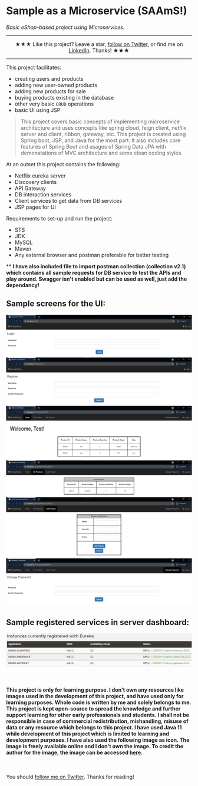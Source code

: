 # Sample as a Microservice (SAAmS!)
*Basic eShop-based project using Microservices.*

<hr>
<p align="center">
★★★ Like this project? Leave a star, <a href="https://twitter.com/oijoshi">follow on Twitter</a>, or find me on <a href="https://www.linkedin.com/in/yashjosh/">LinkedIn</a>. Thanks! ★★★
 <hr>

This project facilitates: 
- creating users and products
- adding new user-owned products
- adding new products for sale
- buying products existing in the database
- other very basic `CRUD` operations
- basic UI using JSP

> This project covers basic concepts of implementing microservice architecture and uses concepts like spring cloud, feign client, netflix server and client, ribbon, gateway, etc. This project is created using Spring boot, JSP, and Java for the most part. It also includes core features of Spring Boot and usages of Spring Data JPA with demonstations of MVC architecture and some clean coding styles.

At an outset this project contains the following:
- Netflix eureka server
- Discovery clients
- API Gateway
- DB interaction services
- Client services to get data from DB services
- JSP pages for UI

Requirements to set-up and run the project:
- STS
- JDK
- MySQL
- Maven
- Any external browser and postman preferable for better testing

** **I have also included file to import postman collection (collection v2.1) which contains all sample requests for DB service to test the APIs and play around. Swagger isn't enabled but can be used as well, just add the dependancy!**

## Sample screens for the UI:
<p align=center>
  <img src="screens/login.png" />
  <img src="screens/register.png" />
  <img src="screens/home.png" />
  <img src="screens/myproducts.png" />
  <img src="screens/addproduct.png" />
  <img src="screens/changepass.png" />
</p>

## Sample registered services in server dashboard:
<p align=center>
  <img src="screens/serviceinstances.png" />
</p>

<br>

#### This project is only for learning purpose. I don't own any resources like images used in the development of this project, and have used only for learning purposes. Whole code is written by me and solely belongs to me. This project is kept open-source to spread the knowledge and further support learning for other early professionals and students. I shall not be responsible in case of commercial redistribution, mishandling, misuse of data or any resource which belongs to this project. I have used Java 11 while development of this project which is limited to learning and development purposes. I have also used the following image as icon. The image is freely available online and I don't own the image. To credit the author for the image, the image can be accessed [here](https://www.flaticon.com/free-icon/online-shop_4689690).

<br>

You should [follow me on Twitter](https://twitter.com/oijoshi). Thanks for reading!
